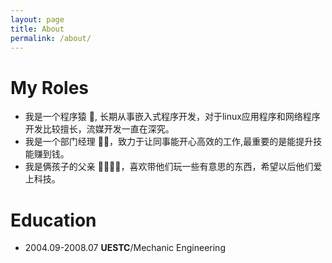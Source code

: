 ```yaml
---
layout: page
title: About
permalink: /about/
---
```


# My Roles

- 我是一个程序猿 :monkey:, 长期从事嵌入式程序开发，对于linux应用程序和网络程序开发比较擅长，流媒开发一直在深究。
- 我是一个部门经理 👨‍💼，致力于让同事能开心高效的工作,最重要的是能提升技能赚到钱。
- 我是俩孩子的父亲 👨‍👩‍👧‍👧，喜欢带他们玩一些有意思的东西，希望以后他们爱上科技。

# Education

* 2004.09-2008.07 **UESTC**/Mechanic Engineering

